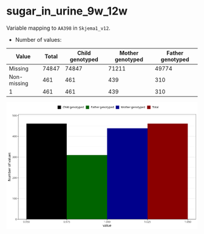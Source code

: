 # sugar_in_urine_9w_12w
Variable mapping to `AA398` in `Skjema1_v12`.
- Number of values:

| Value | Total | Child genotyped | Mother genotyped | Father genotyped |
| ----- | ----- | --------------- | ---------------- | ---------------- |
| Missing | 74847 | 74847 | 71211 | 49774 |
| Non-missing | 461 | 461 | 439 | 310 |
| 1 | 461 | 461 | 439 | 310 |



![](sugar_in_urine_9w_12w_n.png)



